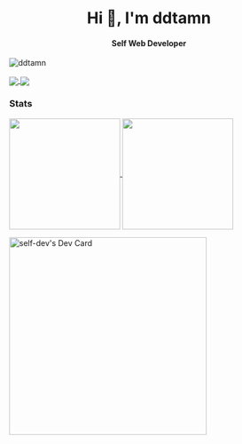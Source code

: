 <h1 align="center">Hi 👋, I'm ddtamn</h1>

<h4 align="center">Self Web Developer</h4>

<p align="left"> <img src="https://komarev.com/ghpvc/?username=ddtamn&label=Profile%20views&color=0e75b6&style=flat" alt="ddtamn" /> </p>

<a href="https://github.com/ddtamn/grapesjs-svelte">
  <img align="center" src="https://github-readme-stats.vercel.app/api/pin/?username=ddtamn&repo=grapesjs-svelte&show_icons=true&theme=transparent" />
</a>

<a href="https://github.com/ddtamn/ddtamn">
  <img align="center" src="https://github-readme-stats.vercel.app/api/pin/?username=ddtamn&repo=ddtamn&show_icons=true&theme=transparent" />
</a>

### Stats

<a href="https://github.com/ddtamn/github-readme-stats">
  <img height=200 align="center" src="https://github-readme-stats.vercel.app/api?username=ddtamn&show_icons=true&theme=transparent" />
</a>

<a href="https://github.com/ddtamn/ddtamn">
  <img height=200 align="center" src="https://github-readme-stats.vercel.app/api/top-langs?username=ddtamn&show_icons=true&theme=transparent&layout=compact" />
</a>

<a href="https://app.daily.dev/selfdev"><img src="https://api.daily.dev/devcards/v2/8HJKeL5zdrF9uStrjCS32.png?r=9nw&type=default" width="356" alt="self-dev's Dev Card"/></a>
